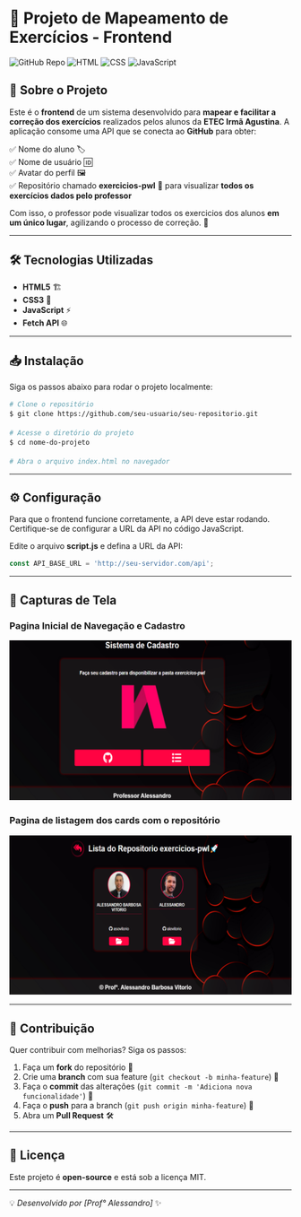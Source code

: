 # 📌 Projeto de Mapeamento de Exercícios - Frontend

![GitHub Repo](https://img.shields.io/badge/GitHub-API-blue?style=flat-square&logo=github)
![HTML](https://img.shields.io/badge/HTML5-orange?style=flat-square&logo=html5)
![CSS](https://img.shields.io/badge/CSS3-blue?style=flat-square&logo=css3)
![JavaScript](https://img.shields.io/badge/JavaScript-yellow?style=flat-square&logo=javascript)

## 🚀 Sobre o Projeto
Este é o **frontend** de um sistema desenvolvido para **mapear e facilitar a correção dos exercícios** realizados pelos alunos da **ETEC Irmã Agustina**. A aplicação consome uma API que se conecta ao **GitHub** para obter:

✅ Nome do aluno 🏷️  
✅ Nome de usuário 🆔  
✅ Avatar do perfil 🖼️  
✅ Repositório chamado **exercicios-pwI** 📂 para visualizar **todos os exercícios dados pelo professor**  

Com isso, o professor pode visualizar todos os exercicios dos alunos **em um único lugar**, agilizando o processo de correção. 🎯

---

## 🛠️ Tecnologias Utilizadas

- **HTML5** 🏗️
- **CSS3** 🎨
- **JavaScript** ⚡
- **Fetch API** 🌐

---

## 📥 Instalação

Siga os passos abaixo para rodar o projeto localmente:

```bash
# Clone o repositório
$ git clone https://github.com/seu-usuario/seu-repositorio.git

# Acesse o diretório do projeto
$ cd nome-do-projeto

# Abra o arquivo index.html no navegador
```

---

## ⚙️ Configuração
Para que o frontend funcione corretamente, a API deve estar rodando. Certifique-se de configurar a URL da API no código JavaScript.

Edite o arquivo **script.js** e defina a URL da API:
```javascript
const API_BASE_URL = 'http://seu-servidor.com/api';
```
---

## 📸 Capturas de Tela
### Pagina Inicial de Navegação e Cadastro
![Pagina inicial de navegação](./assets/img/home.png)
### Pagina de listagem dos cards com o repositório
![Pagina inicial de navegação](./assets/img/lista-alunos.png)

---

## 🤝 Contribuição
Quer contribuir com melhorias? Siga os passos:
1. Faça um **fork** do repositório 🍴
2. Crie uma **branch** com sua feature (`git checkout -b minha-feature`) 🌿
3. Faça o **commit** das alterações (`git commit -m 'Adiciona nova funcionalidade'`) 📌
4. Faça o **push** para a branch (`git push origin minha-feature`) 🚀
5. Abra um **Pull Request** 🛠️

---

## 📜 Licença
Este projeto é **open-source** e está sob a licença MIT.

---

💡 *Desenvolvido por [Prof° Alessandro]* ✨

